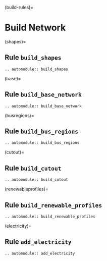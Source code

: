 (build-rules)=
# Build Network

(shapes)=
## Rule `build_shapes`
```{eval-rst}  
.. automodule:: build_shapes
```

(base)=
## Rule `build_base_network`
```{eval-rst}  
.. automodule:: build_base_network
```

(busregions)=
## Rule `build_bus_regions`
```{eval-rst}  
.. automodule:: build_bus_regions
```

(cutout)=
## Rule `build_cutout`
```{eval-rst}  
.. automodule:: build_cutout
```

(renewableprofiles)=
## Rule `build_renewable_profiles`
```{eval-rst}  
.. automodule:: build_renewable_profiles
```

(electricity)=
## Rule `add_electricity` 
```{eval-rst}  
.. automodule:: add_electricity
```